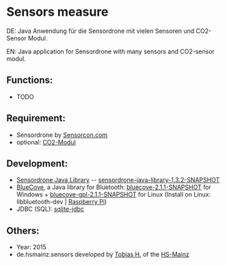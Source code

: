 Sensors measure
====================

DE: Java Anwendung für die Sensordrone mit vielen Sensoren und CO2-Sensor Modul. 

EN: Java application for Sensordrone with many sensors and CO2-sensor modul.

Functions:
--------------
- TODO

Requirement:
--------------
- Sensordrone by [Sensorcon.com](http://sensorcon.com/products/sensordrone-multisensor-tool)
- optional: [CO2-Modul](http://www.mb-systemtechnik.de/produkte_co2_messung_co2_sensor_modul_mit_ausgang.htm)

Development:
--------------
- [Sensordrone Java Library](http://developer.sensordrone.com/downloads/) -- [sensordrone-java-library-1.3.2-SNAPSHOT](http://developer.sensordrone.com/files/libraries/sensordrone-java-library-1.3.2-SNAPSHOT.jar)
- [BlueCove](http://bluecove.org/), a Java library for Bluetooth: [bluecove-2.1.1-SNAPSHOT](http://snapshot.bluecove.org/distribution/download/2.1.1-SNAPSHOT/2.1.1-SNAPSHOT.63/bluecove-2.1.1-SNAPSHOT.jar) for Windows + [bluecove-gpl-2.1.1-SNAPSHOT](http://snapshot.bluecove.org/distribution/download/2.1.1-SNAPSHOT/2.1.1-SNAPSHOT.63/bluecove-gpl-2.1.1-SNAPSHOT.jar) for Linux (Install on Linux: libbluetooth-dev | [Raspberry Pi](https://www.raspberrypi.org/forums/viewtopic.php?f=81&t=58758))
- JDBC (SQL): [sqlite-jdbc](https://bitbucket.org/xerial/sqlite-jdbc/downloads/sqlite-jdbc-3.8.10.1.jar)

Others:
--------------
- Year: 2015
- de.hsmainz.sensors developed by [Tobias H.](https://github.com/TobiasH87) of the [HS-Mainz](http://gi.hs-mainz.de/)
